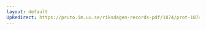 ```yaml
---
layout: default
UpRedirect: https://pruto.im.uu.se/riksdagen-records-pdf/1874/prot-1874--ak--228/prot-1874--ak--228_007.pdf
---
```

